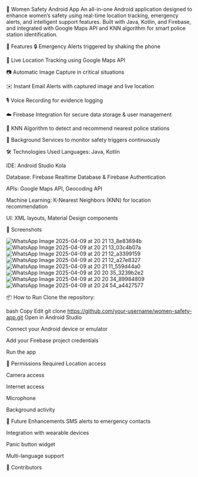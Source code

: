 🚨 Women Safety Android App
An all-in-one Android application designed to enhance women’s safety using real-time location tracking, emergency alerts, and intelligent support features. Built with Java, Kotlin, and Firebase, and integrated with Google Maps API and KNN algorithm for smart police station identification.

📱 Features
🔒 Emergency Alerts triggered by shaking the phone

📍 Live Location Tracking using Google Maps API

📷 Automatic Image Capture in critical situations

✉️ Instant Email Alerts with captured image and live location

🎙️ Voice Recording for evidence logging

☁️ Firebase Integration for secure data storage & user management

🧠 KNN Algorithm to detect and recommend nearest police stations

🚨 Background Services to monitor safety triggers continuously

🛠️ Technologies Used
Languages: Java, Kotlin

IDE: Android Studio Kola

Database: Firebase Realtime Database & Firebase Authentication

APIs: Google Maps API, Geocoding API

Machine Learning: K-Nearest Neighbors (KNN) for location recommendation

UI: XML layouts, Material Design components

📸 Screenshots

![WhatsApp Image 2025-04-09 at 20 21 13_8e83694b](https://github.com/user-attachments/assets/7efdf531-6ff0-4455-bc07-56a6f8bdca5f)
![WhatsApp Image 2025-04-09 at 20 21 13_03c4b07a](https://github.com/user-attachments/assets/482f2ac5-0271-43ee-a968-e667a851a6e0)
![WhatsApp Image 2025-04-09 at 20 21 12_a3399159](https://github.com/user-attachments/assets/9c1fc63a-56bf-4d4e-8b2c-5976a686bd8a)
![WhatsApp Image 2025-04-09 at 20 21 12_a27e8327](https://github.com/user-attachments/assets/b0234810-005f-4d47-ba1e-6cd82a4105cf)
![WhatsApp Image 2025-04-09 at 20 21 11_559d44a0](https://github.com/user-attachments/assets/0551e0c2-4855-495a-b963-bce467e4d84e)
![WhatsApp Image 2025-04-09 at 20 20 35_3239b2e2](https://github.com/user-attachments/assets/154bf382-9144-451b-8feb-be53e9f9e11d)
![WhatsApp Image 2025-04-09 at 20 20 34_89984809](https://github.com/user-attachments/assets/5eb3e369-3494-4aa8-b40f-903664e350a6)
![WhatsApp Image 2025-04-09 at 20 24 54_a4427577](https://github.com/user-attachments/assets/fb615601-8180-45bb-bcaa-edb38dfe3d8d)




📦 How to Run
Clone the repository:

bash
Copy
Edit
git clone https://github.com/your-username/women-safety-app.git
Open in Android Studio

Connect your Android device or emulator

Add your Firebase project credentials

Run the app

🔐 Permissions Required
Location access

Camera access

Internet access

Microphone

Background activity

🚧 Future Enhancements
SMS alerts to emergency contacts

Integration with wearable devices

Panic button widget

Multi-language support

🤝 Contributors
